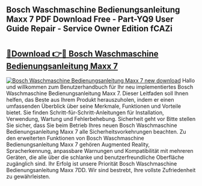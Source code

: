 ## Bosch Waschmaschine Bedienungsanleitung Maxx 7 PDF Download Free - Part-YQ9 User Guide Repair - Service Owner Edition fCAZi

# <h2><a href="http://df2abq0.blite.top/?on=Bosch+Waschmaschine+Bedienungsanleitung+Maxx+7">🔗Download 👉🔴 Bosch Waschmaschine Bedienungsanleitung Maxx 7</a></h2>

[![Bosch Waschmaschine Bedienungsanleitung Maxx 7 new download](https://i.imgur.com/lujVjoI.png)](http://df2abq0.blite.top/?on=Bosch+Waschmaschine+Bedienungsanleitung+Maxx+7)
Hallo und willkommen zum Benutzerhandbuch für Ihr neu implementiertes Bosch Waschmaschine Bedienungsanleitung Maxx 7. Dieser Leitfaden soll Ihnen helfen, das Beste aus Ihrem Produkt herauszuholen, indem er einen umfassenden Überblick über seine Merkmale, Funktionen und Vorteile bietet. Sie finden Schritt-für-Schritt-Anleitungen für Installation, Verwendung, Wartung und Fehlerbehebung. Sicherheit geht vor Bitte stellen Sie sicher, dass Sie beim Betrieb Ihres neuen Bosch Waschmaschine Bedienungsanleitung Maxx 7 alle Sicherheitsvorkehrungen beachten. Zu den erweiterten Funktionen von Bosch Waschmaschine Bedienungsanleitung Maxx 7 gehören Augmented Reality, Spracherkennung, anpassbare Warnungen und Kompatibilität mit mehreren Geräten, die alle über die schlanke und benutzerfreundliche Oberfläche zugänglich sind. Ihr Erfolg ist unsere Priorität Bosch Waschmaschine Bedienungsanleitung Maxx 7DD. Wir sind bestrebt, Ihre vollste Zufriedenheit zu gewährleisten.

